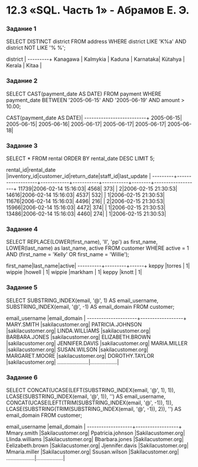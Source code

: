 # 12.3  «SQL. Часть 1» - Абрамов Е. Э.

### Задание 1

SELECT DISTINCT district
FROM address
WHERE district LIKE 'K%a' AND district NOT LIKE '% %';

district |
---------+
Kanagawa |
Kalmykia |
Kaduna   |
Karnataka|
Kütahya  |
Kerala   |
Kitaa    |

### Задание 2

SELECT CAST(payment_date AS DATE)
FROM payment
WHERE payment_date BETWEEN '2005-06-15' AND '2005-06-19'
  AND amount > 10.00;

CAST(payment_date AS DATE)|
--------------------------+
                2005-06-15|
                2005-06-15|
                2005-06-16|
                2005-06-17|
                2005-06-17|
                2005-06-17|
                2005-06-18|

### Задание 3

SELECT *
FROM rental
ORDER BY rental_date DESC
LIMIT 5;

rental_id|rental_date        |inventory_id|customer_id|return_date|staff_id|last_update        |
---------+-------------------+------------+-----------+-----------+--------+-------------------+
    11739|2006-02-14 15:16:03|        4568|        373|           |       2|2006-02-15 21:30:53|
    14616|2006-02-14 15:16:03|        4537|        532|           |       1|2006-02-15 21:30:53|
    11676|2006-02-14 15:16:03|        4496|        216|           |       2|2006-02-15 21:30:53|
    15966|2006-02-14 15:16:03|        4472|        374|           |       1|2006-02-15 21:30:53|
    13486|2006-02-14 15:16:03|        4460|        274|           |       1|2006-02-15 21:30:53|

### Задание 4

SELECT 
	REPLACE(LOWER(first_name), 'll', 'pp') as first_name, 
	LOWER(last_name) as last_name,
	active
FROM customer
WHERE active = 1
  AND (first_name = 'Kelly' OR first_name = 'Willie');

first_name|last_name|active|
----------+---------+------+
keppy     |torres   |     1|
wippie    |howell   |     1|
wippie    |markham  |     1|
keppy     |knott    |     1|

### Задание 5

SELECT 
    SUBSTRING_INDEX(email, '@', 1) AS email_username,
    SUBSTRING_INDEX(email, '@', -1) AS email_domain
FROM customer;

email_username       |email_domain      |
---------------------+------------------+
MARY.SMITH           |sakilacustomer.org|
PATRICIA.JOHNSON     |sakilacustomer.org|
LINDA.WILLIAMS       |sakilacustomer.org|
BARBARA.JONES        |sakilacustomer.org|
ELIZABETH.BROWN      |sakilacustomer.org|
JENNIFER.DAVIS       |sakilacustomer.org|
MARIA.MILLER         |sakilacustomer.org|
SUSAN.WILSON         |sakilacustomer.org|
MARGARET.MOORE       |sakilacustomer.org|
DOROTHY.TAYLOR       |sakilacustomer.org|
.....................|..................|

### Задание 6

SELECT 
    CONCAT(UCASE(LEFT(SUBSTRING_INDEX(email, '@', 1), 1)), 
    LCASE(SUBSTRING_INDEX(email, '@', 1)), '') AS email_username,
    CONCAT(UCASE(LEFT(TRIM(SUBSTRING_INDEX(email, '@', -1)), 1)), 
    LCASE(SUBSTRING(TRIM(SUBSTRING_INDEX(email, '@', -1)), 2)), '') AS email_domain
FROM customer;

email_username     |email_domain      |
-------------------+------------------+
Mmary.smith        |Sakilacustomer.org|
Ppatricia.johnson  |Sakilacustomer.org|
Llinda.williams    |Sakilacustomer.org|
Bbarbara.jones     |Sakilacustomer.org|
Eelizabeth.brown   |Sakilacustomer.org|
Jjennifer.davis    |Sakilacustomer.org|
Mmaria.miller      |Sakilacustomer.org|
Ssusan.wilson      |Sakilacustomer.org|
...................|..................|